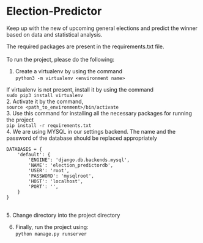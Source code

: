 # Election-Predictor
Keep up with the new of upcoming general elections and predict the winner based on data and statistical analysis.   

The required packages are present in the requirements.txt file.<br>  
To run the project, please do the following:<br>

1. Create a virtualenv by using the command<br> 
  `python3 -m virtualenv <environment name>`<br>
  
If virtualenv is not present, install it by using the command<br> 
  `sudo pip3 install virtualenv`<br> 
2. Activate it by the command,<br> 
  `source <path_to_environment>/bin/activate`<br>
3. Use this command for installing all the necessary packages for running the project<br>
  `pip install -r requirements.txt`<br>
4. We are using MYSQL in our settings backend. The name and the password of the database should be replaced appropriately<br>

    DATABASES = { 
        'default': {
            'ENGINE': 'django.db.backends.mysql',
            'NAME': 'election_predictordb',
            'USER': 'root',
            'PASSWORD': 'mysqlroot',
            'HOST': 'localhost',
            'PORT': '',
        }
    }
<br>
5. Change directory into the project directory<br>

6. Finally, run the project using:<br>
  `python manage.py runserver`
